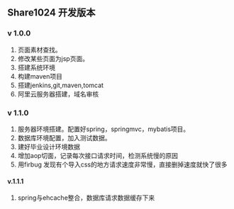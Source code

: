 ## Share1024 开发版本

### v 1.0.0 
1. 页面素材查找。
2. 修改某些页面为jsp页面。
3. 搭建系统环境
4. 构建maven项目
5. 搭建jenkins,git,maven,tomcat
6. 阿里云服务器搭建，域名审核

### v 1.1.0
1. 服务器环境搭建。配置好spring，springmvc，mybatis项目。
2. 数据库环境配置，加入测试数据。
3. 建好毕业设计环境数据
4. 增加aop切面，记录每次接口请求时间，检测系统慢的原因
5. 用firbug 发现有个导入css的地方请求速度非常慢，直接删掉速度就快了很多

#### v.1.1.1
1. spring与ehcache整合，数据库请求数据缓存下来

